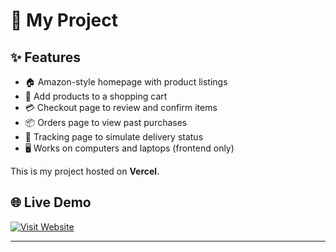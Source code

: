 # 🚀 My Project
## ✨ Features
- 🏠 Amazon-style homepage with product listings
- 🛒 Add products to a shopping cart
- 💳 Checkout page to review and confirm items
- 📦 Orders page to view past purchases
- 🚚 Tracking page to simulate delivery status
- 🖥️ Works on computers and laptops (frontend only)

This is my project hosted on **Vercel**.

## 🌐 Live Demo  
[![Visit Website](https://img.shields.io/badge/Visit%20Website-000?style=for-the-badge&logo=vercel&logoColor=white)](https://amazon-clone-raja.vercel.app/)

---
